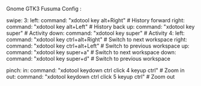 Gnome GTK3 Fusuma Config :

swipe:
  3:
    left:
      command: "xdotool key alt+Right" # History forward
    right:
      command: "xdotool key alt+Left" # History back
    up:
      command: "xdotool key super" # Activity
    down:
      command: "xdotool key super" # Activity
  4:
    left:
      command: "xdotool key ctrl+alt+Right" # Switch to next workspace
    right:
      command: "xdotool key ctrl+alt+Left" # Switch to previous workspace
    up:
      command: "xdotool key super+a" # Switch to next workspace
    down:
      command: "xdotool key super+d" # Switch to previous workspace

pinch:
  in:
    command: "xdotool keydown ctrl click 4 keyup ctrl" # Zoom in
  out:
    command: "xdotool keydown ctrl click 5 keyup ctrl" # Zoom out

